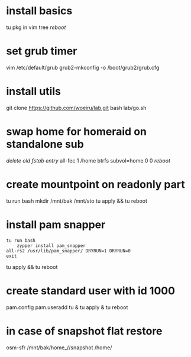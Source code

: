 # install basics
tu pkg in vim tree
*reboot*

# set grub timer
vim /etc/default/grub
grub2-mkconfig -o /boot/grub2/grub.cfg

# install utils
git clone https://github.com/woeiru/lab.git
bash lab/go.sh

# swap home for homeraid on standalone sub
*delete old fstab entry*
all-fec 1 /home btrfs subvol=home 0 0
*reboot*

# create mountpoint on readonly part
tu run bash
    mkdir /mnt/bak /mnt/sto
tu apply && tu reboot

# install pam snapper
    tu run bash
        zypper install pam_snapper
    all-rs2 /usr/lib/pam_snapper/ DRYRUN=1 DRYRUN=0
    exit
tu apply && tu reboot

# create standard user with id 1000
pam.config
pam.useradd <username> <usergroup>
tu & tu apply & tu reboot

# in case of snapshot flat restore
osm-sfr /mnt/bak/home_<username>/<sNr>/snapshot /home/<username>

